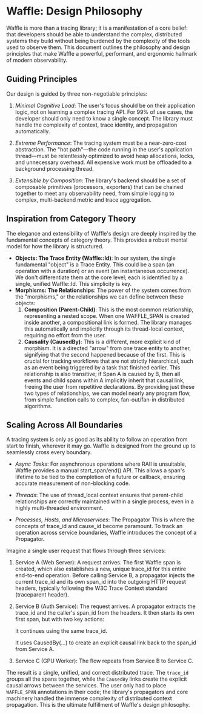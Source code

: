 # Waffle: Design Philosophy

Waffle is more than a tracing library; it is a manifestation of a core belief: that developers
should be able to understand the complex, distributed systems they build without being burdened by
the complexity of the tools used to observe them. This document outlines the philosophy and design
principles that make Waffle a powerful, performant, and ergonomic hallmark of modern observability.

## Guiding Principles

Our design is guided by three non-negotiable principles:

1. _Minimal Cognitive Load_: The user's focus should be on their application logic, not on learning
   a complex tracing API. For 99% of use cases, the developer should only need to know a single
   concept. The library must handle the complexity of context, trace identity, and propagation
   automatically.


2. _Extreme Performance_: The tracing system must be a near-zero-cost abstraction. The "hot
   path"—the code running in the user's application thread—must be relentlessly optimized to avoid
   heap allocations, locks, and unnecessary overhead. All expensive work must be offloaded to a
   background processing thread.


3. _Extensible by Composition_: The library's backend should be a set of composable primitives
   (processors, exporters) that can be chained together to meet any observability need, from simple
   logging to complex, multi-backend metric and trace aggregation.

## Inspiration from Category Theory

The elegance and extensibility of Waffle's design are deeply inspired by the fundamental concepts of
category theory. This provides a robust mental model for how the library is structured.

- __Objects: The Trace Entity (Waffle::Id)__: In our system, the single fundamental "object" is a
  Trace Entity. This could be a span (an operation with a duration) or an event (an instantaneous
  occurrence). We don't differentiate them at the core level; each is identified by a single,
  unified Waffle::Id. This simplicity is key.
- __Morphisms: The Relationships__: The power of the system comes from the "morphisms," or the
  relationships we can define between these objects:
    1. __Composition (Parent-Child)__: This is the most common relationship, representing a nested
       scope. When one WAFFLE_SPAN is created inside another, a compositional link is formed. The
       library manages this automatically and implicitly through its thread-local context, requiring
       no effort from the user.
    1. __Causality (CausedBy)__: This is a different, more explicit kind of morphism. It is a directed
       "arrow" from one trace entity to another, signifying that the second happened because of the
       first. This is crucial for tracking workflows that are not strictly hierarchical, such as an
       event being triggered by a task that finished earlier. This relationship is also transitive;
       if Span A is caused by B, then all events and child spans within A implicitly inherit that
       causal link, freeing the user from repetitive declarations.
By providing just these two types of relationships, we can model nearly any program flow, from
simple function calls to complex, fan-out/fan-in distributed algorithms.

## Scaling Across All Boundaries

A tracing system is only as good as its ability to follow an operation from start to finish,
wherever it may go. Waffle is designed from the ground up to seamlessly cross every boundary.

- _Async Tasks_: For asynchronous operations where RAII is unsuitable, Waffle provides a manual start_span/end() API. This allows a span's lifetime to be tied to the completion of a future or callback, ensuring accurate measurement of non-blocking code.

- _Threads_: The use of thread_local context ensures that parent-child relationships are correctly maintained within a single process, even in a highly multi-threaded environment.

- _Processes, Hosts, and Microservices_: The Propagator
This is where the concepts of trace_id and cause_id become paramount. To track an operation across service boundaries, Waffle introduces the concept of a Propagator.

Imagine a single user request that flows through three services:
1. Service A (Web Server): A request arrives. The first Waffle span is created, which also establishes a new, unique trace_id for this entire end-to-end operation. Before calling Service B, a propagator injects the current trace_id and its own span_id into the outgoing HTTP request headers, typically following the W3C Trace Context standard (traceparent header).

1. Service B (Auth Service): The request arrives. A propagator extracts the trace_id and the caller's span_id from the headers. It then starts its own first span, but with two key actions:

    It continues using the same trace_id.

    It uses CausedBy(...) to create an explicit causal link back to the span_id from Service A.

1. Service C (GPU Worker): The flow repeats from Service B to Service C.

The result is a single, unified, and correct distributed trace. The `trace_id` groups all the spans
together, while the `CausedBy` links create the explicit causal arrows between the services. The
user only had to place `WAFFLE_SPAN` annotations in their code; the library's propagators and core
machinery handled the immense complexity of distributed context propagation. This is the ultimate
fulfillment of Waffle's design philosophy.
